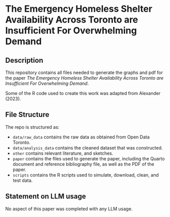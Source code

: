 # The Emergency Homeless Shelter Availability Across Toronto are Insufficient For Overwhelming Demand

## Description
This repository contains all files needed to generate the graphs and pdf for the paper *The Emergency Homeless Shelter Availability Across Toronto are Insufficient For Overwhelming Demand*.

Some of the R code used to create this work was adapted from Alexander (2023).

## File Structure

The repo is structured as:

-   `data/raw_data` contains the raw data as obtained from Open Data Toronto.
-   `data/analysis_data` contains the cleaned dataset that was constructed.
-   `other` contains relevant literature, and sketches.
-   `paper` contains the files used to generate the paper, including the Quarto document and reference bibliography file, as well as the PDF of the paper. 
-   `scripts` contains the R scripts used to simulate, download, clean, and test data.


## Statement on LLM usage

No aspect of this paper was completed with any LLM usage.